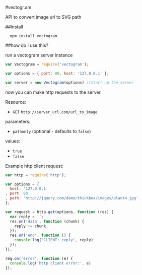 #vectogr.am

API to convert image url to SVG path

##install


```
  npm install vectogram
```

##how do I use this?

run a vectogram server instance

```javascript
var Vectogram = require('vectogram');

var options = { port: 80, host: '127.0.0.1' };

var server = new Vectogram(options) //start up the server
```

now you can make http requests to the server.

Resource:

* `GET` `http://server_url.com/url_to_image`

parameters:

* `pathonly` (optional - defaults to `false`)

values: 

* `true`
* `false`

Example http client request:

```javascript
var http = require('http');

var options = { 
  host: '127.0.0.1'
, port: 80
, path: 'http://jquery.com/demo/thickbox/images/plant4.jpg'
};

var request = http.get(options, function (res) {
  var reply = '';
  res.on('data', function (chunk) {
    reply += chunk;
  });
  res.on('end', function () {
    console.log('CLIENT: reply', reply)
  });
});

req.on('error', function (e) {
  console.log('http client error:', e)
});

```
  